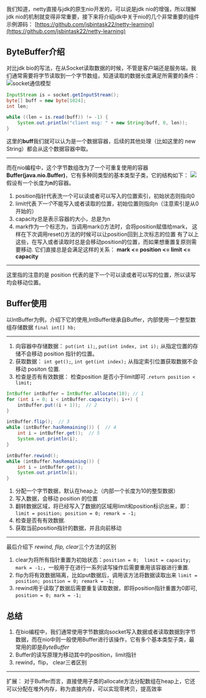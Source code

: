 我们知道，netty直接与jdk的原生nio开发的，可以说是jdk nio的增强，所以理解jdk nio的机制就变得非常重要，接下来将介绍jdk中关于nio的几个非常重要的组件
示例源码： [https://github.com/jsbintask22/netty-learning](https://github.com/jsbintask22/netty-learning)
<!-- more -->

## ByteBuffer介绍
对比jdk bio的写法，在从Socket读取数据的时候，不管是客户端还是服务端，我们通常需要将字节读取到一个字节数组，知道读取的数据长度满足所需要的条件：
![socket通信模型](https://gitee.com/jsbintask/blog-static/raw/master/netty/jdk-nio/1.png)
```java
InputStream is = socket.getInputStream();
byte[] buff = new byte[1024];
int len;

while ((len = is.read(buff)) != -1) {
    System.out.println("client msg: " + new String(buff, 0, len));
}
```
这里的**buff**我们就可以认为是一个数据容器，后续的其他处理（比如这里的 new String）都会从这个数据容器中取。

-----
而在nio编程中，这个字节数组改为了一个可重复使用的容器**Buffer(java.nio.Buffer)**，它有多种同类型的基本类型子类，它的结构如下：
![](https://gitee.com/jsbintask/blog-static/raw/master/netty/jdk-nio/2.png)
假设有一个长度为**n**的容器。
1. position指针代表洗一个可以读或者可以写入的位置索引，初始状态则指向0
2. limit代表*下一个*不能写入或者读取的位置，初始位置则指向n（注意索引是从0开始的）
3. capacity总是表示容器的大小，总是为n
4. mark作为一个标志为，当调用mark()方法时，会将position赋值给mark， 这样在下次调用reset()方法的时候可以让position回到上次标志的位置
有了以上这些，在写入或者读取时总是会移动position的位置，而如果想重置复原则需要移动.  它们直接总是会满足这样的关系：
**mark <= position <= limit <= capacity**

----
这里指的注意的是 position 代表的是下一个可以读或者可以写的位置，所以读写均会移动位置。

## Buffer使用
以IntBuffer为例，介绍下它的使用,IntBuffer继承自Buffer，内部使用一个整型数组存储数据 `final int[] hb;`

-----
1. 向容器中存储数据： `put(int i);`, `put(int index, int i);` 从指定位置的存储不会移动 position 指针的位置。
2. 获取数据： `int get();`, `int get(int index);` 从指定索引位置获取数据不会移动 positon 位置.
3. 检查是否有有效数据： 检查position 是否小于limit即可 .`return position < limit;`

```java
IntBuffer intBuffer = IntBuffer.allocate(10); // 1
for (int i = 0; i < intBuffer.capacity(); i++) {
    intBuffer.put((i + 1));  // 2
}

intBuffer.flip();  // 3
while (intBuffer.hasRemaining()) {  // 4
    int i = intBuffer.get();  // 5
    System.out.println(i);
}

intBuffer.rewind();
while (intBuffer.hasRemaining()) {
    int i = intBuffer.get();
    System.out.println(i);
}
```
1. 分配一个字节数据，默认在heap上（内部一个长度为10的整型数据）
2. 写入数据，会移动 position 的位置
3. 翻转数据区域，将已经写入了数据的区域用limit和position标识出来，即： `limit = position; position = 0; remark = -1;`
4. 检查是否有有效数据.
5. 获取当前position指针的数据，并且向前移动

-----
最后介绍下 *rewind, flip, clear*三个方法的区别
1. clear为将所有指针重置为初始状态：`position = 0;  limit = capacity;  mark = -1;`，一般用于在进行一系列读写操作后需要重用该容器进行重置.
2. flip为将有效数据隔离，比如put数据后，调用该方法将数据读取出来 `limit = position; position = 0; remark = -1;`
3. rewind用于读取了数据后需要重复读取数据，即将position指针重置为0即可, `position = 0; mark = -1;`

## 总结
1. 在bio编程中，我们通常使用字节数据向socket写入数据或者读取数据到字节数据，而在nio中则一般使用Buffer进行该操作，它有多个基本类型子类，最常用的即是*ByteBuffer*
2. Buffer的读写原理为移动其中的position，limit指针
3. rewind，flip， clear三者区别

---
扩展： 对于Buffer而言，直接使用子类的allocate方法分配数组在heap上，它还可以分配在堆外内存，称为直接内存，可以实现零拷贝，提高效率